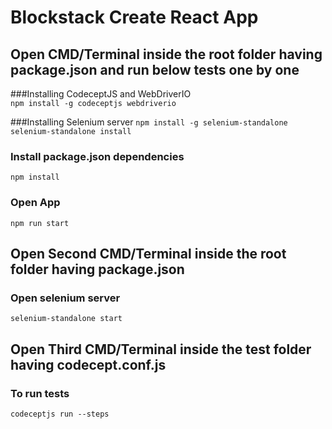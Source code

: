# Blockstack Create React App

## Open CMD/Terminal inside the root folder having package.json and run below tests one by one
###Installing CodeceptJS and WebDriverIO  
`npm install -g codeceptjs webdriverio`

###Installing Selenium server
`npm install -g selenium-standalone`
`selenium-standalone install`

### Install package.json dependencies
`npm install`

### Open App
`npm run start`

## Open Second CMD/Terminal inside the root folder having package.json 
### Open selenium server
`selenium-standalone start`

## Open Third CMD/Terminal inside the test folder having codecept.conf.js 
### To run tests
`codeceptjs run --steps`

